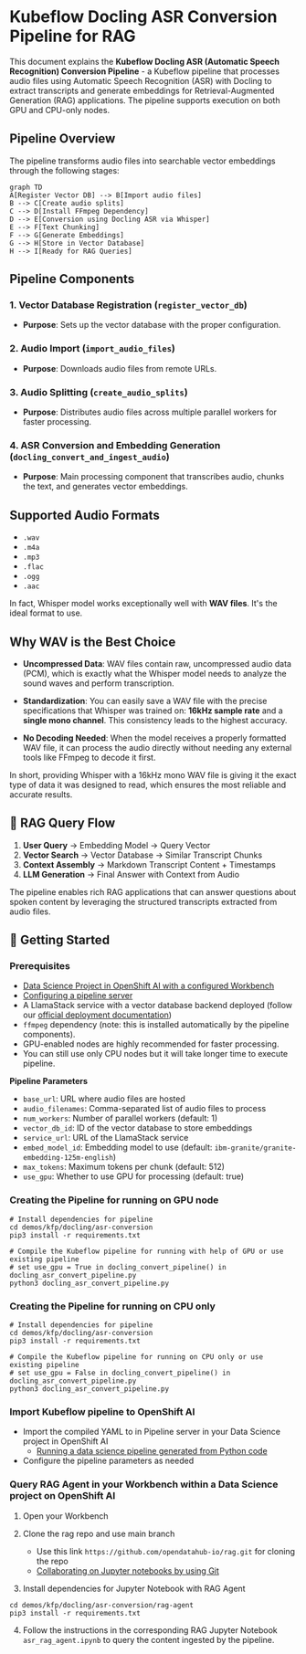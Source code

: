 # Kubeflow Docling ASR Conversion Pipeline for RAG
This document explains the **Kubeflow Docling ASR (Automatic Speech Recognition) Conversion Pipeline** - a Kubeflow pipeline that processes audio files using Automatic Speech Recognition (ASR) with Docling to extract transcripts and generate embeddings for Retrieval-Augmented Generation (RAG) applications. The pipeline supports execution on both GPU and CPU-only nodes.

  
## Pipeline Overview
The pipeline transforms audio files into searchable vector embeddings through the following stages:
```mermaid
graph TD
A[Register Vector DB] --> B[Import audio files]
B --> C[Create audio splits]
C --> D[Install FFmpeg Dependency]
D --> E[Conversion using Docling ASR via Whisper]
E --> F[Text Chunking]
F --> G[Generate Embeddings]
G --> H[Store in Vector Database]
H --> I[Ready for RAG Queries]
```


## Pipeline Components
### 1. **Vector Database Registration** (`register_vector_db`)
-  **Purpose**: Sets up the vector database with the proper configuration.

### 2. **Audio Import** (`import_audio_files`)
-  **Purpose**: Downloads audio files from remote URLs.

### 3. **Audio Splitting** (`create_audio_splits`)
-  **Purpose**: Distributes audio files across multiple parallel workers for faster processing.

### 4. **ASR Conversion and Embedding Generation** (`docling_convert_and_ingest_audio`)
-  **Purpose**: Main processing component that transcribes audio, chunks the text, and generates vector embeddings.

## Supported Audio Formats
-  `.wav`
-  `.m4a`
-  `.mp3`
-  `.flac`
-  `.ogg`
-  `.aac`

In fact, Whisper model works exceptionally well with **WAV files**. It's the ideal format to use.

## Why WAV is the Best Choice
-  **Uncompressed Data**: WAV files contain raw, uncompressed audio data (PCM), which is exactly what the Whisper model needs to analyze the sound waves and perform transcription.

-  **Standardization**: You can easily save a WAV file with the precise specifications that Whisper was trained on: **16kHz sample rate** and a **single mono channel**. This consistency leads to the highest accuracy.

-  **No Decoding Needed**: When the model receives a properly formatted WAV file, it can process the audio directly without needing any external tools like FFmpeg to decode it first.

In short, providing Whisper with a 16kHz mono WAV file is giving it the exact type of data it was designed to read, which ensures the most reliable and accurate results.

  

 
## 🔄 RAG Query Flow
1.  **User Query** → Embedding Model → Query Vector
2.  **Vector Search** → Vector Database → Similar Transcript Chunks
3.  **Context Assembly** → Markdown Transcript Content + Timestamps
4.  **LLM Generation** → Final Answer with Context from Audio

The pipeline enables rich RAG applications that can answer questions about spoken content by leveraging the structured transcripts extracted from audio files.

 
## 🚀 Getting Started
### Prerequisites

- [Data Science Project in OpenShift AI with a configured Workbench](https://docs.redhat.com/en/documentation/red_hat_openshift_ai_cloud_service/1/html/getting_started)
- [Configuring a pipeline server](https://docs.redhat.com/en/documentation/red_hat_openshift_ai_self-managed/latest/html/working_with_data_science_pipelines/managing-data-science-pipelines_ds-pipelines#configuring-a-pipeline-server_ds-pipelines)
- A LlamaStack service with a vector database backend deployed (follow our [official deployment documentation](https://github.com/opendatahub-io/rag/blob/main/DEPLOYMENT.md))
-  `ffmpeg` dependency (note: this is installed automatically by the pipeline components).
- GPU-enabled nodes are highly recommended for faster processing.
- You can still use only CPU nodes but it will take longer time to execute pipeline.

  

  
**Pipeline Parameters**
-  `base_url`: URL where audio files are hosted
-  `audio_filenames`: Comma-separated list of audio files to process
-  `num_workers`: Number of parallel workers (default: 1)
-  `vector_db_id`: ID of the vector database to store embeddings
-  `service_url`: URL of the LlamaStack service
-  `embed_model_id`: Embedding model to use (default: `ibm-granite/granite-embedding-125m-english`)
-  `max_tokens`: Maximum tokens per chunk (default: 512)
-  `use_gpu`: Whether to use GPU for processing (default: true)

  

### Creating the Pipeline for running on GPU node
```
# Install dependencies for pipeline
cd demos/kfp/docling/asr-conversion
pip3 install -r requirements.txt

# Compile the Kubeflow pipeline for running with help of GPU or use existing pipeline
# set use_gpu = True in docling_convert_pipeline() in docling_asr_convert_pipeline.py
python3 docling_asr_convert_pipeline.py
```
### Creating the Pipeline for running on CPU only
```
# Install dependencies for pipeline
cd demos/kfp/docling/asr-conversion
pip3 install -r requirements.txt
 
# Compile the Kubeflow pipeline for running on CPU only or use existing pipeline
# set use_gpu = False in docling_convert_pipeline() in docling_asr_convert_pipeline.py
python3 docling_asr_convert_pipeline.py
```

### Import Kubeflow pipeline to OpenShift AI
- Import the compiled YAML to in Pipeline server in your Data Science project in OpenShift AI
	- [Running a data science pipeline generated from Python code](https://docs.redhat.com/en/documentation/red_hat_openshift_ai_cloud_service/1/html/openshift_ai_tutorial_-_fraud_detection_example/implementing-pipelines#running-a-pipeline-generated-from-python-code)
- Configure the pipeline parameters as needed

  

 
### Query RAG Agent in your Workbench within a Data Science project on OpenShift AI
1. Open your Workbench

3. Clone the rag repo and use main branch
	- Use this link `https://github.com/opendatahub-io/rag.git` for cloning the repo
	- [Collaborating on Jupyter notebooks by using Git](https://docs.redhat.com/en/documentation/red_hat_openshift_ai_cloud_service/1/html/working_with_connected_applications/using_basic_workbenches#collaborating-on-jupyter-notebooks-by-using-git_connected-apps)
	
4. Install dependencies for Jupyter Notebook with RAG Agent
```
cd demos/kfp/docling/asr-conversion/rag-agent
pip3 install -r requirements.txt
```

4. Follow the instructions in the corresponding RAG Jupyter Notebook `asr_rag_agent.ipynb` to query the content ingested by the pipeline.
